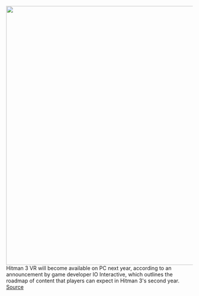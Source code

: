 <img src='https://cdn.vox-cdn.com/thumbor/G609DrQH3lliwKwwrIjb9Efdv04=/0x0:2844x1198/1200x800/filters:focal(1195x372:1649x826)/cdn.vox-cdn.com/uploads/chorus_image/image/70179423/hitman_3_vr.0.png' width='700px' /><br/>
Hitman 3 VR will become available on PC next year, according to an announcement by game developer IO Interactive, which outlines the roadmap of content that players can expect in Hitman 3's second year.
<a href='https://www.theverge.com/2021/11/22/22796927/hitman-3-vr-pc-2022'> Source <a/>